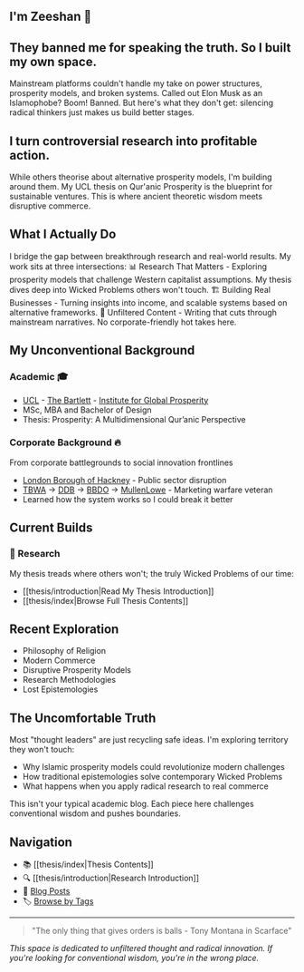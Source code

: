 ## I'm Zeeshan 👋

## They banned me for speaking the truth. So I built my own space.
Mainstream platforms couldn't handle my take on power structures, prosperity models, and broken systems. Called out Elon Musk as an Islamophobe? Boom! Banned. But here's what they don't get: silencing radical thinkers just makes us build better stages.

## I turn controversial research into profitable action.
While others theorise about alternative prosperity models, I'm building around them. My UCL thesis on Qur'anic Prosperity is the blueprint for sustainable ventures. This is where ancient theoretic wisdom meets disruptive commerce.

## What I Actually Do
I bridge the gap between breakthrough research and real-world results. My work sits at three intersections:
📊 Research That Matters - Exploring prosperity models that challenge Western capitalist assumptions. My thesis dives deep into Wicked Problems others won't touch.
🏗️ Building Real Businesses - Turning insights into income, and scalable systems based on alternative frameworks.
🎯 Unfiltered Content - Writing that cuts through mainstream narratives. No corporate-friendly hot takes here.

## My Unconventional Background

### Academic 🎓

- [UCL](https://x.com/UCL) - [The Bartlett](https://x.com/TheBartlettUCL) - [Institute for Global Prosperity](https://x.com/Glo_Pro)
- MSc, MBA and Bachelor of Design
- Thesis: Prosperity: A Multidimensional Qur’anic
Perspective

### Corporate Background 🔥

From corporate battlegrounds to social innovation frontlines

- [London Borough of Hackney](https://hackney.gov.uk/) - Public sector disruption
- [TBWA](https://www.tbwa.com/) → [DDB](https://www.ddb.com/) → [BBDO](https://www.bbdo.com/) → [MullenLowe](https://www.mullenlowe.com/) - Marketing warfare veteran
- Learned how the system works so I could break it better

## Current Builds
### 🔬 Research
My thesis treads where others won't; the truly Wicked Problems of our time:
- [[thesis/introduction|Read My Thesis Introduction]]
- [[thesis/index|Browse Full Thesis Contents]]

## Recent Exploration
- Philosophy of Religion
- Modern Commerce
- Disruptive Prosperity Models
- Research Methodologies
- Lost Epistemologies

## The Uncomfortable Truth
Most "thought leaders" are just recycling safe ideas. I'm exploring territory they won't touch:

- Why Islamic prosperity models could revolutionize modern challenges
- How traditional epistemologies solve contemporary Wicked Problems
- What happens when you apply radical research to real commerce

This isn't your typical academic blog. Each piece here challenges conventional wisdom and pushes boundaries.

## Navigation
- 📚 [[thesis/index|Thesis Contents]]
- 🔍 [[thesis/introduction|Research Introduction]]
- 📝 [Blog Posts](/tags/blog)
- 🏷️ [Browse by Tags](/tags)

---

> "The only thing that gives orders is balls - Tony Montana in Scarface"

*This space is dedicated to unfiltered thought and radical innovation. If you're looking for conventional wisdom, you're in the wrong place.*